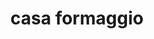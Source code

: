 ---
workId: "casaFormaggio"
pageType: "WORK"
title: "casa formaggio"
taxonomy:
  category: "blog"
  tag: [cat1, cat2, cat3]
it:
  cat: "prova"
---